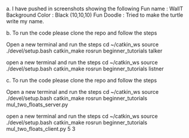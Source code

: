 a. I have pushed in screenshots showing the following 
Fun name : WallT
Background Color : Black (10,10,10)
Fun Doodle : Tried to make the turtle write my name.
   
b. To run the code please clone the repo and follow the steps


Open a new terminal and run the steps
cd ~/catkin_ws
source ./devel/setup.bash
catkin_make
rosrun beginner_tutorials talker

open a new terminal and run the steps
cd ~/catkin_ws
source ./devel/setup.bash
catkin_make
rosrun beginner_tutorials listner

c.  To run the code please clone the repo and follow the steps


Open a new terminal and run the steps
cd ~/catkin_ws
source ./devel/setup.bash
catkin_make
rosrun beginner_tutorials mul_two_floats_server.py

open a new terminal and run the steps
cd ~/catkin_ws
source ./devel/setup.bash
catkin_make
rosrun beginner_tutorials mul_two_floats_client.py 5 3
